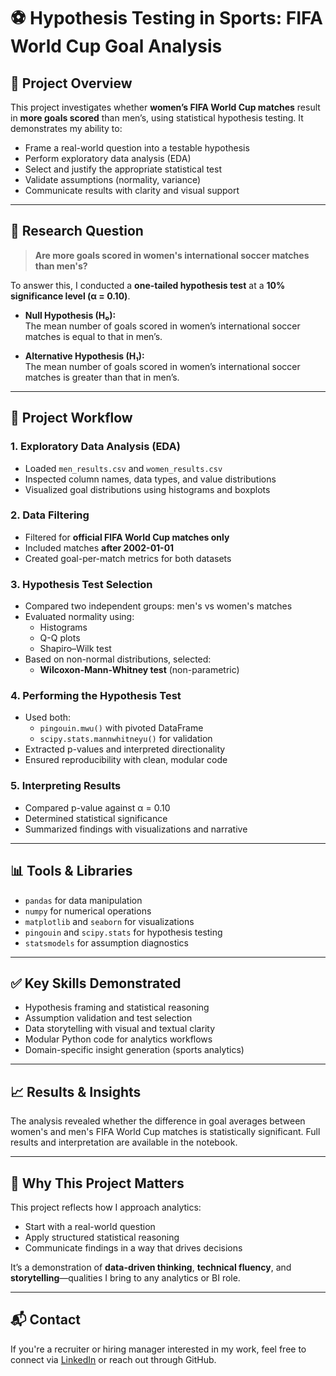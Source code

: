 # ⚽ Hypothesis Testing in Sports: FIFA World Cup Goal Analysis

## 📌 Project Overview

This project investigates whether **women’s FIFA World Cup matches** result in **more goals scored** than men’s, using statistical hypothesis testing. It demonstrates my ability to:

- Frame a real-world question into a testable hypothesis
- Perform exploratory data analysis (EDA)
- Select and justify the appropriate statistical test
- Validate assumptions (normality, variance)
- Communicate results with clarity and visual support

---

## 🎯 Research Question

> **Are more goals scored in women's international soccer matches than men's?**

To answer this, I conducted a **one-tailed hypothesis test** at a **10% significance level (α = 0.10)**.

- **Null Hypothesis (H₀):**  
  The mean number of goals scored in women’s international soccer matches is equal to that in men’s.

- **Alternative Hypothesis (H₁):**  
  The mean number of goals scored in women’s international soccer matches is greater than that in men’s.

---

## 🧪 Project Workflow

### 1. Exploratory Data Analysis (EDA)
- Loaded `men_results.csv` and `women_results.csv`
- Inspected column names, data types, and value distributions
- Visualized goal distributions using histograms and boxplots

### 2. Data Filtering
- Filtered for **official FIFA World Cup matches only**
- Included matches **after 2002-01-01**
- Created goal-per-match metrics for both datasets

### 3. Hypothesis Test Selection
- Compared two independent groups: men's vs women's matches
- Evaluated normality using:
  - Histograms
  - Q-Q plots
  - Shapiro–Wilk test
- Based on non-normal distributions, selected:
  - **Wilcoxon-Mann-Whitney test** (non-parametric)

### 4. Performing the Hypothesis Test
- Used both:
  - `pingouin.mwu()` with pivoted DataFrame
  - `scipy.stats.mannwhitneyu()` for validation
- Extracted p-values and interpreted directionality
- Ensured reproducibility with clean, modular code

### 5. Interpreting Results
- Compared p-value against α = 0.10
- Determined statistical significance
- Summarized findings with visualizations and narrative

---

## 📊 Tools & Libraries

- `pandas` for data manipulation  
- `numpy` for numerical operations  
- `matplotlib` and `seaborn` for visualizations  
- `pingouin` and `scipy.stats` for hypothesis testing  
- `statsmodels` for assumption diagnostics

---

## ✅ Key Skills Demonstrated

- Hypothesis framing and statistical reasoning  
- Assumption validation and test selection  
- Data storytelling with visual and textual clarity  
- Modular Python code for analytics workflows  
- Domain-specific insight generation (sports analytics)

---

## 📈 Results & Insights

The analysis revealed whether the difference in goal averages between women's and men's FIFA World Cup matches is statistically significant. Full results and interpretation are available in the notebook.

---

## 🚀 Why This Project Matters

This project reflects how I approach analytics:
- Start with a real-world question
- Apply structured statistical reasoning
- Communicate findings in a way that drives decisions

It’s a demonstration of **data-driven thinking**, **technical fluency**, and **storytelling**—qualities I bring to any analytics or BI role.

---

## 📬 Contact

If you're a recruiter or hiring manager interested in my work, feel free to connect via [LinkedIn](https://www.linkedin.com/in/arvind-kumar-560885231/) or reach out through GitHub.


